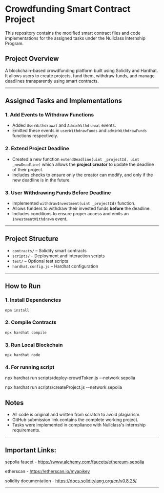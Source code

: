 # Crowdfunding Smart Contract Project

This repository contains the modified smart contract files and code implementations for the assigned tasks under the Nullclass Internship Program.

## Project Overview

A blockchain-based crowdfunding platform built using Solidity and Hardhat. It allows users to create projects, fund them, withdraw funds, and manage deadlines transparently using smart contracts.

---

## Assigned Tasks and Implementations

### 1. Add Events to Withdraw Functions
- Added `UserWithdrawal` and `AdminWithdrawal` events.
- Emitted these events in `userWithdrawFunds` and `adminWithdrawFunds` functions respectively.

### 2. Extend Project Deadline
- Created a new function `extendDeadline(uint _projectId, uint _newDeadline)` which allows the **project creator** to update the deadline of their project.
- Includes checks to ensure only the creator can modify, and only if the new deadline is in the future.

### 3. User Withdrawing Funds Before Deadline
- Implemented `withdrawInvestment(uint _projectId)` function.
- Allows funders to withdraw their invested funds **before** the deadline.
- Includes conditions to ensure proper access and emits an `InvestmentWithdrawn` event.

---

##  Project Structure

- `contracts/` – Solidity smart contracts
- `scripts/` – Deployment and interaction scripts
- `test/` – Optional test scripts
- `hardhat.config.js` – Hardhat configuration

---

## How to Run

### 1. Install Dependencies
```
npm install
```
### 2. Compile Contracts
```
npx hardhat compile
```
### 3. Run Local Blockchain
```
npx hardhat node
```
### 4. For running script
npx hardhat run scripts/deploy-crowdToken.js --network sepolia

npx hardhat run scripts/createProject.js --network sepolia

## Notes

- All code is original and written from scratch to avoid plagiarism.
- GitHub submission link contains the complete working project.
- Tasks were implemented in compliance with Nullclass's internship requirements.

---
## Important Links:
sepolia faucet - https://www.alchemy.com/faucets/ethereum-sepolia

etherscan - https://etherscan.io/myapikey

solidity documentation - https://docs.soliditylang.org/en/v0.8.25/

---